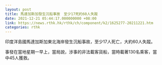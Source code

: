 ```yaml
---
layout: post
title: 馬達加斯加發生沉船事故　至少17死約60人失蹤
date: 2021-12-21 05:44:17.000000000 +08:00
link: https://news.rthk.hk/rthk/ch/component/k2/1625277-20211221.htm
categories: rthk
---
```


印度洋島國馬達加斯加東北海岸發生沉船事故，至少17人死亡，大約60人失蹤。

事發在當地星期一早上，當局說，涉事的非法載客貨船，當時載著130名乘客，當中45人獲救。

